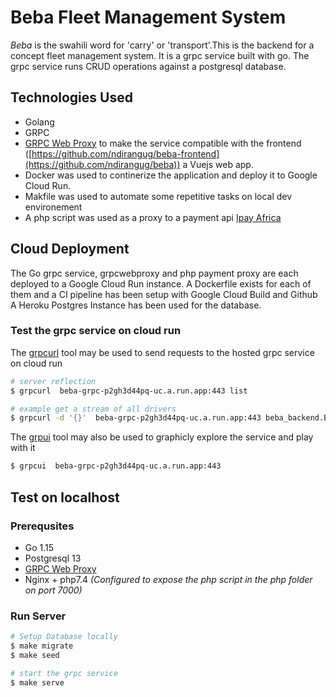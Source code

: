 # Beba Fleet Management System

_Beba_ is the swahili word for 'carry' or 'transport'.This is the backend for a concept fleet management system. It is a grpc service built with go.
The grpc service runs CRUD operations against a postgresql database.
  
## Technologies Used 
- Golang
- GRPC
- [GRPC Web Proxy](https://github.com/improbable-eng/grpc-web/tree/master/go/grpcwebproxy) to make the service compatible with the frontend ([https://github.com/ndirangug/beba-frontend](https://github.com/ndirangug/beba)) a Vuejs web app.
- Docker was  used to continerize the application and deploy it to Google Cloud Run.
- Makfile was used to automate some repetitive tasks on local dev environement
- A php script was used as a proxy to a payment api [Ipay Africa](https://ipayafrica.com/api/)

## Cloud Deployment
The Go grpc service, grpcwebproxy and php payment proxy are each deployed to a Google Cloud Run instance. A Dockerfile exists for each of them and a CI pipeline has been setup with Google Cloud Build and Github
A Heroku Postgres Instance has been used for the database.
### Test the grpc service on cloud run
The [grpcurl](https://github.com/fullstorydev/grpcurl) tool may be used to send requests to the hosted grpc service on cloud run
```bash
# server reflection
$ grpcurl  beba-grpc-p2gh3d44pq-uc.a.run.app:443 list

# example get a stream of all drivers
$ grpcurl -d '{}'  beba-grpc-p2gh3d44pq-uc.a.run.app:443 beba_backend.BebaBackend.GetDrivers
```
The [grpui](https://github.com/fullstorydev/grpcurl) tool may also be used to graphicly explore the service and play with it
```bash
$ grpcui  beba-grpc-p2gh3d44pq-uc.a.run.app:443 
```



## Test on localhost
### Prerequsites
- Go 1.15
- Postgresql 13
- [GRPC Web Proxy](https://github.com/improbable-eng/grpc-web/tree/master/go/grpcwebproxy)
- Nginx + php7.4 _(Configured to expose the php script in the php folder on port 7000)_

### Run Server

```bash
# Setup Database locally
$ make migrate
$ make seed

# start the grpc service
$ make serve
```

